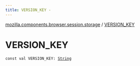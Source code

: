 ```yaml
---
title: VERSION_KEY - 
---
```


[mozilla.components.browser.session.storage](index.html) / [VERSION_KEY](./-v-e-r-s-i-o-n_-k-e-y.html)

# VERSION_KEY

`const val VERSION_KEY: `[`String`](https://kotlinlang.org/api/latest/jvm/stdlib/kotlin/-string/index.html)